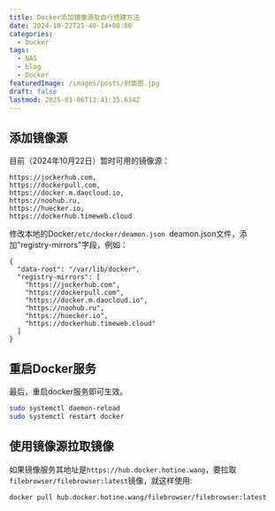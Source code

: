 ```yaml
---
title: Docker添加镜像源及自行搭建方法
date: 2024-10-22T21-40-14+08:00
categories:
  - Docker
tags:
  - NAS
  - blog
  - Docker
featuredImage: /images/posts/封面图.jpg
draft: false
lastmod: 2025-01-06T13:41:35.634Z
---
```

## 添加镜像源

目前（2024年10月22日）暂时可用的镜像源：

```
https://jockerhub.com,
https://dockerpull.com,
https://docker.m.daocloud.io,
https://noohub.ru,
https://huecker.io,
https://dockerhub.timeweb.cloud
```

修改本地的Docker`/etc/docker/deamon.json `deamon.json文件，添加"registry-mirrors"字段，例如：

```
{  
  "data-root": "/var/lib/docker",  
  "registry-mirrors": [  
    "https://jockerhub.com",  
    "https://dockerpull.com",  
    "https://docker.m.daocloud.io",  
    "https://noohub.ru",  
    "https://huecker.io",  
    "https://dockerhub.timeweb.cloud"  
  ]  
}
```

## 重启Docker服务

最后，重启docker服务即可生效。

```bash
sudo systemctl daemon-reload
sudo systemctl restart docker
```

## 使用镜像源拉取镜像

如果镜像服务其地址是`https://hub.docker.hotine.wang`，要拉取`filebrowser/filebrowser:latest`镜像，就这样使用:

```bash
docker pull hub.docker.hotine.wang/filebrowser/filebrowser:latest
```
